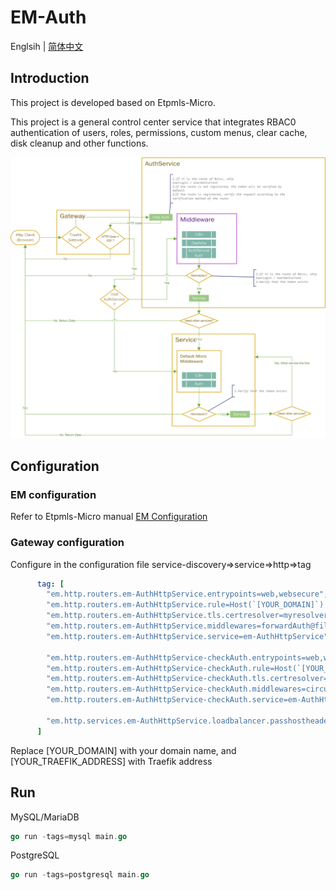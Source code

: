 # EM-Auth

Englsih | [简体中文](./README_zh-CN.md)

## Introduction
This project is developed based on Etpmls-Micro.

This project is a general control center service that integrates RBAC0 authentication of users, roles, permissions, custom menus, clear cache, disk cleanup and other functions.

![Process](docs/images/Process.jpg)

## Configuration

### EM configuration

Refer to Etpmls-Micro manual [EM Configuration](https://github.com/Etpmls/Etpmls-Micro#em-configuration)

### Gateway configuration

Configure in the configuration file service-discovery=>service=>http=>tag

```yaml
      tag: [
        "em.http.routers.em-AuthHttpService.entrypoints=web,websecure",
        "em.http.routers.em-AuthHttpService.rule=Host(`[YOUR_DOMAIN]`) && PathPrefix(`/api/auth/`)",
        "em.http.routers.em-AuthHttpService.tls.certresolver=myresolver",
        "em.http.routers.em-AuthHttpService.middlewares=forwardAuth@file,circuitBreaker_em-auth@file",
        "em.http.routers.em-AuthHttpService.service=em-AuthHttpService",

        "em.http.routers.em-AuthHttpService-checkAuth.entrypoints=web,websecure",
        "em.http.routers.em-AuthHttpService-checkAuth.rule=Host(`[YOUR_DOMAIN]`,`[YOUR_TRAEFIK_ADDRESS]`) && Path(`/api/checkAuth`)",
        "em.http.routers.em-AuthHttpService-checkAuth.tls.certresolver=myresolver",
        "em.http.routers.em-AuthHttpService-checkAuth.middlewares=circuitBreaker_em-auth@file",
        "em.http.routers.em-AuthHttpService-checkAuth.service=em-AuthHttpService",

        "em.http.services.em-AuthHttpService.loadbalancer.passhostheader=true",
      ]
```

Replace [YOUR_DOMAIN] with your domain name, and [YOUR_TRAEFIK_ADDRESS] with Traefik address

## Run

MySQL/MariaDB
```go
go run -tags=mysql main.go
```
PostgreSQL
```go
go run -tags=postgresql main.go
```